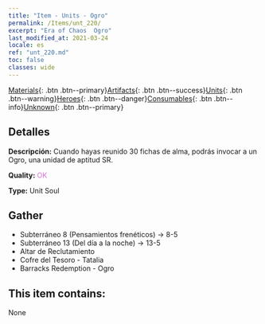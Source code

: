 ```yaml
---
title: "Item - Units - Ogro"
permalink: /Items/unt_220/
excerpt: "Era of Chaos  Ogro"
last_modified_at: 2021-03-24
locale: es
ref: "unt_220.md"
toc: false
classes: wide
---
```

 [Materials](/es/Items/){: .btn .btn--primary}[Artifacts](/es/Items/Artifacts/){: .btn .btn--success}[Units](/es/Items/Units/){: .btn .btn--warning}[Heroes](/es/Items/Heroes/){: .btn .btn--danger}[Consumables](/es/Items/Consumables/){: .btn .btn--info}[Unknown](/es/Items/Unknown/){: .btn .btn--primary}

## Detalles
 **Descripción:** Cuando hayas reunido 30 fichas de alma, podrás invocar a un Ogro, una unidad de aptitud SR.

 **Quality:** <span style="color: #DA70D6">OK</span>

 **Type:** Unit Soul

## Gather

*    Subterráneo 8 (Pensamientos frenéticos) -> 8-5 
*    Subterráneo 13 (Del día a la noche) -> 13-5 
*    Altar de Reclutamiento 
*    Cofre del Tesoro - Tatalia 
*    Barracks Redemption - Ogro 

## This item contains:

  None

